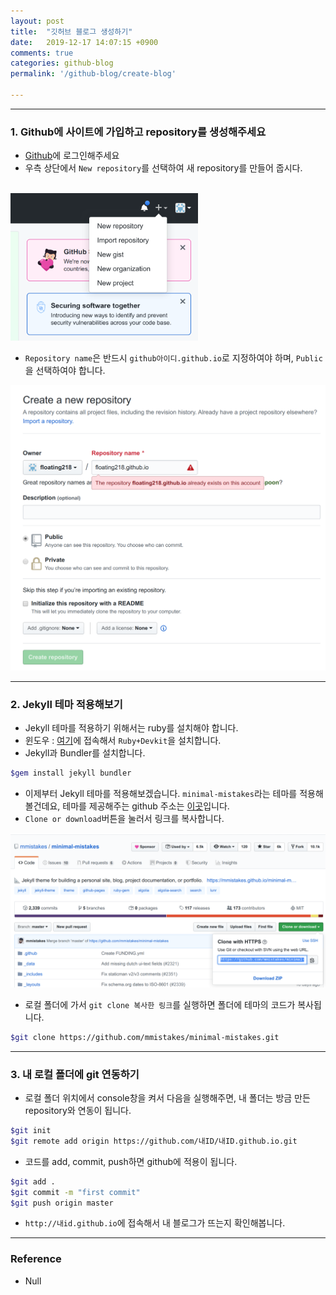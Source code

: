 ```yaml
---
layout: post
title:  "깃허브 블로그 생성하기"
date:   2019-12-17 14:07:15 +0900
comments: true
categories: github-blog
permalink: '/github-blog/create-blog'

---
```


---

### 1. Github에 사이트에 가입하고 repository를 생성해주세요

- <a href="https://github.com/">Github</a>에 로그인해주세요
- 우측 상단에서 ``New repository``를 선택하여 새 repository를 만들어 줍시다.
<br>
<img src="../assets/img/create-blog1.png" style="width:300px">

 

- ``Repository name``은 반드시 ``github아이디.github.io``로 지정하여야 하며, ``Public``을 선택하여야 합니다. 

<img src="../assets/img/create-blog2.png" style="width:800px">

---

### 2. Jekyll 테마 적용해보기

- Jekyll 테마를 적용하기 위해서는 ruby를 설치해야 합니다. 
- 윈도우 : <a href="http://rubyinstaller.org/downloads/">여기</a>에 접속해서 ``Ruby+Devkit``을 설치합니다.
- Jekyll과 Bundler를 설치합니다.
```bash
$gem install jekyll bundler
```
- 이제부터 Jekyll 테마를 적용해보겠습니다. ``minimal-mistakes``라는 테마를 적용해볼건데요, 테마를 제공해주는 github 주소는 <a href="https://github.com/mmistakes/minimal-mistakes">이곳</a>입니다. 
- ``Clone or download``버튼을 눌러서 링크를 복사합니다.
<img src="../assets/img/create-blog3.png" style="width:800px">

- 로컬 폴더에 가서 ``git clone 복사한 링크``를 실행하면 폴더에 테마의 코드가 복사됩니다.
```bash
$git clone https://github.com/mmistakes/minimal-mistakes.git
```

---

### 3. 내 로컬 폴더에 git 연동하기

- 로컬 폴더 위치에서 console창을 켜서 다음을 실행해주면, 내 폴더는 방금 만든 repository와 연동이 됩니다.
```bash
$git init
$git remote add origin https://github.com/내ID/내ID.github.io.git
```
- 코드를 add, commit, push하면 github에 적용이 됩니다. 
```bash
$git add .
$git commit -m "first commit"
$git push origin master
```
- ``http://내id.github.io``에 접속해서 내 블로그가 뜨는지 확인해봅니다.


---



### Reference 

- Null